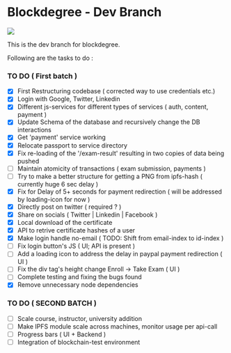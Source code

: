 # Blockdegree - Dev Branch

<img src="https://img.shields.io/badge/deploy--ready-no-red" />  

This is the dev branch for blockdegree. 

Following are the tasks to do : 
### TO DO ( First batch )
- [x] First Restructuring codebase ( corrected way to use credentials etc.)
- [x] Login with Google, Twitter, Linkedin
- [x] Different js-services for different types of services ( auth, content, payment )
- [X] Update Schema of the database and recursively change the DB interactions
- [x] Get 'payment' service working
- [x] Relocate passport to service directory
- [x] Fix re-loading of the '/exam-result' resulting in two copies of data being pushed
- [ ] Maintain atomicity of transactions ( exam submission, payments )
- [ ] Try to make a better structure for getting a PNG from ipfs-hash ( currently huge 6 sec delay )
- [x] Fix for Delay of 5+ seconds for payment redirection ( will be addressed by loading-icon for now )
- [X] Directly post on twitter ( required ? ) 
- [x] Share on socials ( Twitter | Linkedin | Facebook )
- [x] Local download of the certificate
- [x] API to retrive certificate hashes of a user 
- [x] Make login handle no-email ( TODO: Shift from email-index to id-index )
- [ ] Fix login button's JS ( UI; API is present )
- [ ] Add a loading icon to address the delay in paypal payment redirection ( UI )
- [ ] Fix the div tag's height change Enroll -> Take Exam ( UI )
- [ ] Complete testing and fixing the bugs found 
- [x] Remove unnecessary node dependencies

### TO DO ( SECOND BATCH )
- [ ] Scale course, instructor, university addition 
- [ ] Make IPFS module scale across machines, monitor usage per api-call
- [ ] Progress bars ( UI + Backend )
- [ ] Integration of blockchain-test environment  
